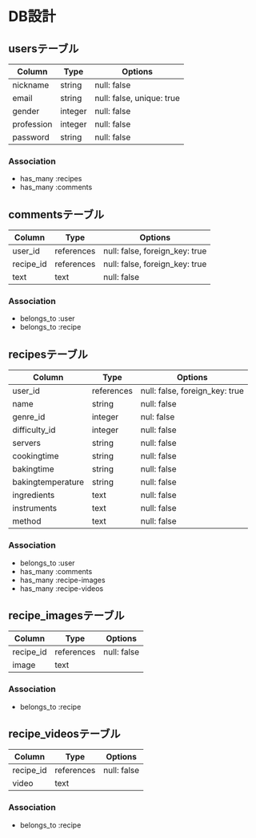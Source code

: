 # DB設計

## usersテーブル
|Column|Type|Options|
|------|----|-------|
|nickname|string|null: false|
|email|string|null: false, unique: true|
|gender|integer|null: false|
|profession|integer|null: false|
|password|string|null: false|


### Association
- has_many :recipes
- has_many :comments


## commentsテーブル
|Column|Type|Options|
|------|----|-------|
|user_id|references|null: false, foreign_key: true|
|recipe_id|references|null: false, foreign_key: true|
|text|text|null: false|

### Association
- belongs_to :user
- belongs_to :recipe


## recipesテーブル
|Column|Type|Options|
|------|----|-------|
|user_id|references|null: false, foreign_key: true|
|name|string|null: false|
|genre_id|integer|nul: false|
|difficulty_id|integer|null: false|
|servers|string|null: false|
|cookingtime|string|null: false|
|bakingtime|string|null: false|
|bakingtemperature|string|null: false|
|ingredients|text|null: false|
|instruments|text|null: false|
|method|text|null: false|


### Association
- belongs_to :user
- has_many :comments
- has_many :recipe-images
- has_many :recipe-videos


## recipe_imagesテーブル
|Column|Type|Options|
|------|----|-------|
|recipe_id|references|null: false|
|image|text|

### Association
- belongs_to :recipe


## recipe_videosテーブル
|Column|Type|Options|
|------|----|-------|
|recipe_id|references|null: false|
|video|text|

### Association
- belongs_to :recipe